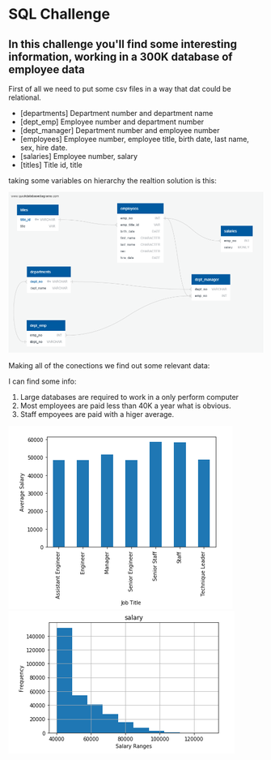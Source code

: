 # SQL Challenge

## In this challenge you'll find some interesting information, **working in a 300K database of employee data**

First of all we need to put some csv files in a way that dat could be relational.

* [departments] Department number and department name
* [dept_emp] Employee number and department number
* [dept_manager] Department number and employee number
* [employees] Employee number, employee title, birth date, last name, sex, hire date.
* [salaries] Employee number, salary
* [titles] Title id, title

taking some variables on hierarchy the realtion solution is this:

![relationaldata](https://github.com/greaterpablo/sql-challenge/blob/main/EmployeesDBD.png)


Making all of the conections we find out some relevant data:

I can find some info:

1. Large databases are required to work in a only perform computer
2. Most employees are paid less than 40K a year what is obvious.
3. Staff empoyees are paid with a higer average.

![averagesalary](https://github.com/greaterpablo/sql-challenge/blob/main/averagesalary.png)
![salaries](https://github.com/greaterpablo/sql-challenge/blob/main/salaries.png)
